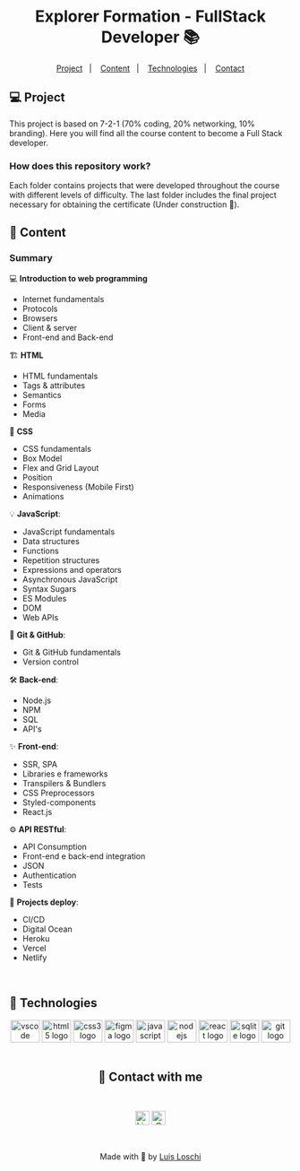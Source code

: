 <h1 align="center">
    Explorer Formation - FullStack Developer 📚
</h1>

<p align="center">
  <a href="#-Project">Project</a>&nbsp;&nbsp;&nbsp;|&nbsp;&nbsp;&nbsp;
  <a href="#-Content">Content</a>&nbsp;&nbsp;&nbsp;|&nbsp;&nbsp;&nbsp;
  <a href="#-Technologies">Technologies</a>&nbsp;&nbsp;&nbsp;|&nbsp;&nbsp;&nbsp;
  <a href="#-Contact-with-me">Contact</a>
</p>

## 💻 Project 

This project is based on 7-2-1 (70% coding, 20% networking, 10% branding). Here you will find all the course content to become a Full Stack developer.

### How does this repository work?

Each folder contains projects that were developed throughout the course with different levels of difficulty. The last folder includes the final project necessary for obtaining the certificate (Under construction 🚧).


## 📝 Content 

### Summary

💻 **Introduction to web programming**

- Internet fundamentals
- Protocols
- Browsers
- Client & server
- Front-end and Back-end

🏗 **HTML**

- HTML fundamentals
- Tags & attributes 
- Semantics
- Forms
- Media

🎨 **CSS**

- CSS fundamentals
- Box Model
- Flex and Grid Layout 
- Position 
- Responsiveness (Mobile First)
- Animations

💡 **JavaScript**:

- JavaScript fundamentals
- Data structures
- Functions 
- Repetition structures
- Expressions and operators
- Asynchronous JavaScript 
- Syntax Sugars 
- ES Modules 
- DOM 
- Web APIs


📂 **Git & GitHub**:

- Git & GitHub fundamentals
- Version control


🛠 **Back-end**:

- Node.js
- NPM 
- SQL
- API's 

✨ **Front-end**:

- SSR, SPA
- Libraries e frameworks 
- Transpilers & Bundlers
- CSS Preprocessors 
- Styled-components
- React.js

⚙ **API RESTful**:

- API Consumption
- Front-end e back-end integration
- JSON
- Authentication
- Tests

📍 **Projects deploy**:

- CI/CD
- Digital Ocean
- Heroku
- Vercel
- Netlify

<br>


## 🚀 Technologies 

<div align="center">

  <img src="https://cdn.jsdelivr.net/gh/devicons/devicon/icons/vscode/vscode-original.svg" height="40" width="52" alt="vscode logo"/>
  <img src="https://cdn.jsdelivr.net/gh/devicons/devicon/icons/html5/html5-original.svg" height="40" width="52" alt="html5 logo"/>
  <img src="https://cdn.jsdelivr.net/gh/devicons/devicon/icons/css3/css3-original.svg" height="40" width="52" alt="css3 logo"/>
  <img src="https://cdn.jsdelivr.net/gh/devicons/devicon/icons/figma/figma-original.svg" height="40" width="52" alt="figma logo"/>        
  <img src="https://cdn.jsdelivr.net/gh/devicons/devicon/icons/javascript/javascript-original.svg" height="40" width="52" alt="javascript logo"/>
  <img src="https://cdn.jsdelivr.net/gh/devicons/devicon/icons/nodejs/nodejs-original.svg" height="40" width="52" alt="nodejs logo"/>
  <img src="https://cdn.jsdelivr.net/gh/devicons/devicon/icons/react/react-original-wordmark.svg" height="40" width="52" alt="react logo"/>
  <img src="https://cdn.jsdelivr.net/gh/devicons/devicon/icons/sqlite/sqlite-original-wordmark.svg" height="40" width="52" alt="sqlite logo"/> 
  <img src="https://cdn.jsdelivr.net/gh/devicons/devicon/icons/git/git-original.svg" height="40" width="52" alt="git logo"  />

</div>

<br> 

<div align="center">

## 🤝 Contact with me  

  <br>

  <a href="https://www.linkedin.com/in/luis-loschi" target="_blank"><img src="https://img.shields.io/badge/LinkedIn-0077B5?style=flat&logo=linkedin&logoColor=white" alt="LinkedIn Badge" height="25"></a>&nbsp;<a href="mailto:gustavoloschi362@gmail.com" target="_blank"><img src="https://img.shields.io/badge/Gmail-D14836?style=flat&logo=gmail&logoColor=white" alt="Gmail Badge" height="25"></a>

</div>

<br>

<p align="center">
    Made with 💙 by <a href="https://www.linkedin.com/in/luis-loschi/">Luis Loschi</a>
</p>